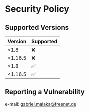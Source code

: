 # Security Policy

## Supported Versions

| Version | Supported          |
| ------- | ------------------ |
| <1.8    | :x:                |
| >1.16.5 | :x:                |
| >1.8    | :white_check_mark: |
| <1.16.5 | :white_check_mark: |

## Reporting a Vulnerability

e-mail: gabriel.malaka@freenet.de
